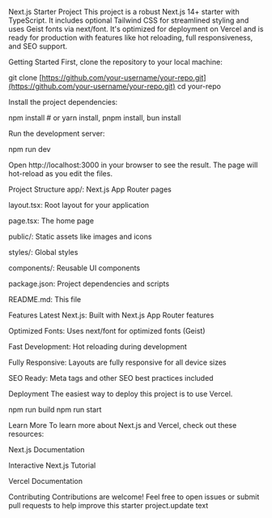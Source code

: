 Next.js Starter Project
This project is a robust Next.js 14+ starter with TypeScript. It includes optional Tailwind CSS for streamlined styling and uses Geist fonts via next/font. It's optimized for deployment on Vercel and is ready for production with features like hot reloading, full responsiveness, and SEO support.

Getting Started
First, clone the repository to your local machine:

git clone [https://github.com/your-username/your-repo.git](https://github.com/your-username/your-repo.git)
cd your-repo

Install the project dependencies:

npm install # or yarn install, pnpm install, bun install

Run the development server:

npm run dev

Open http://localhost:3000 in your browser to see the result. The page will hot-reload as you edit the files.

Project Structure
app/: Next.js App Router pages

layout.tsx: Root layout for your application

page.tsx: The home page

public/: Static assets like images and icons

styles/: Global styles

components/: Reusable UI components

package.json: Project dependencies and scripts

README.md: This file

Features
Latest Next.js: Built with Next.js App Router features

Optimized Fonts: Uses next/font for optimized fonts (Geist)

Fast Development: Hot reloading during development

Fully Responsive: Layouts are fully responsive for all device sizes

SEO Ready: Meta tags and other SEO best practices included

Deployment
The easiest way to deploy this project is to use Vercel.

npm run build
npm run start

Learn More
To learn more about Next.js and Vercel, check out these resources:

Next.js Documentation

Interactive Next.js Tutorial

Vercel Documentation

Contributing
Contributions are welcome! Feel free to open issues or submit pull requests to help improve this starter project.u p d a t e   t e x t  
 